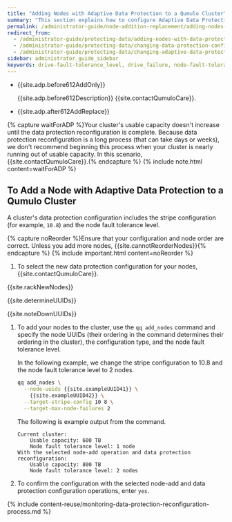 ```yaml
---
title: "Adding Nodes with Adaptive Data Protection to a Qumulo Cluster"
summary: "This section explains how to configure Adaptive Data Protection for your Qumulo cluster during node-add operations."
permalink: /administrator-guide/node-addition-replacement/adding-nodes-adaptive-data-protection.html
redirect_from:
  - /administrator-guide/protecting-data/adding-nodes-with-data-protection-changes.html
  - /administrator-guide/protecting-data/changing-data-protection-configuration.html
  - /administrator-guide/protecting-data/changing-adaptive-data-protection-configuration.html
sidebar: administrator_guide_sidebar
keywords: drive-fault-tolerance_level, drive_failure, node-fault-tolerance_level, node_failure, fault_tolerance, node_add, node-add, cluster_expansion, expand, configuration, change
---
```


* {{site.adp.before612AddOnly}}

  {{site.adp.before612Description}} {{site.contactQumuloCare}}.

* {{site.adp.after612AddReplace}}


{% capture waitForADP %}Your cluster's usable capacity doesn't increase until the data protection reconfiguration is complete. Because data protection reconfiguration is a long process (that can take days or weeks), we don't recommend beginning this process when your cluster is nearly running out of usable capacity. In this scenario, {{site.contactQumuloCare}}.{% endcapture %}
{% include note.html content=waitForADP %}


## To Add a Node with Adaptive Data Protection to a Qumulo Cluster
A cluster's data protection configuration includes the stripe configuration (for example, `10.8`) and the node fault tolerance level.

{% capture noReorder %}Ensure that your configuration and node order are correct. Unless you add more nodes, {{site.cannotReorderNodes}}{% endcapture %}
{% include important.html content=noReorder %}

1. To select the new data protection configuration for your nodes, {{site.contactQumuloCare}}.
   
{{site.rackNewNodes}}

{{site.determineUUIDs}}

{{site.noteDownUUIDs}}

1. To add your nodes to the cluster, use the `qq add_nodes` command and specify the node UUIDs (their ordering in the command determines their ordering in the cluster), the configuration type, and the node fault tolerance level.

   In the following example, we change the stripe configuration to 10.8 and the node fault tolerance level to 2 nodes.

   ```bash
   qq add_nodes \
     --node-uuids {{site.exampleUUID41}} \
       {{site.exampleUUID42}} \
     --target-stripe-config 10 8 \
     --target-max-node-failures 2
   ```
   
   The following is example output from the command.

   ```
   Current cluster:
       Usable capacity: 600 TB
       Node fault tolerance level: 1 node
   With the selected node-add operation and data protection reconfiguration:
       Usable capacity: 800 TB
       Node fault tolerance level: 2 nodes
   ```

1. To confirm the configuration with the selected node-add and data protection configuration operations, enter `yes`.

{% include content-reuse/monitoring-data-protection-reconfiguration-process.md %}
